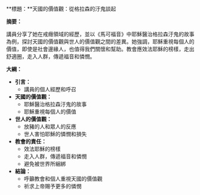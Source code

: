 **標題：**天國的價值觀：從格拉森的汙鬼談起

**摘要：**

講員分享了她在戒癮領域的經歷，並以《馬可福音》中耶穌醫治格拉森汙鬼的故事為例，探討天國的價值觀與世人的價值觀之間的差異。她強調，耶穌重視每個人的價值，即使是社會邊緣人，也值得我們關懷和幫助。教會應效法耶穌的榜樣，走出舒適圈，走入人群，傳遞福音和憐憫。

**大綱：**

* **引言：**
    * 講員的個人經歷和呼召
* **天國的價值觀：**
    * 耶穌醫治格拉森汙鬼的故事
    * 耶穌重視每個人的價值
* **世人的價值觀：**
    * 放豬的人和眾人的反應
    * 世人害怕耶穌的憐憫和損失
* **教會的責任：**
    * 效法耶穌的榜樣
    * 走入人群，傳遞福音和憐憫
    * 避免被世界所綑綁
* **結論：**
    * 呼籲教會和個人重視天國的價值觀
    * 祈求上帝賜予更多的憐憫